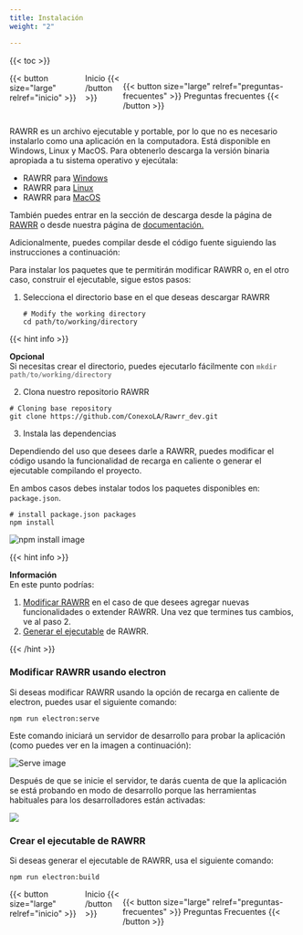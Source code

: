 ```yaml
---
title: Instalación
weight: "2"

---
```

{{< toc >}}

<div style="display: flex; justify-content: space-between">
{{< button size="large" relref="inicio" >}} <i class="arrow left"></i> Inicio  {{< /button >}}

{{< button size="large" relref="preguntas-frecuentes" >}} Preguntas frecuentes <i class="arrow right"></i>{{< /button >}}

</div>

RAWRR es un archivo ejecutable y portable, por lo que no es necesario instalarlo como una aplicación en la computadora. Está disponible en Windows, Linux y MacOS. Para obtenerlo descarga la versión binaria apropiada a tu sistema operativo y ejecútala:

* RAWRR para [Windows](https://github.com/ConexoLA/RAWRR/releases/download/v1.0.0/Windows.x64.rar)
* RAWRR para [Linux](https://github.com/ConexoLA/RAWRR/releases/download/v1.0.0/Linux.x64.zip)
* RAWRR para [MacOS](https://github.com/ConexoLA/RAWRR/releases/download/v1.0.0/MacOS.x64.zip)

También puedes entrar en la sección de descarga desde la página de [RAWRR](https://conexo.org/project/rawrr/) o desde nuestra página de [documentación.](https://rawrrdocs.netlify.app/2-usage/getting-started/)

Adicionalmente, puedes compilar desde el código fuente siguiendo las instrucciones a continuación:

Para instalar los paquetes que te permitirán modificar RAWRR o, en el otro caso, construir el ejecutable, sigue estos pasos:

1. Selecciona el directorio base en el que deseas descargar RAWRR

   ```Shell
   # Modify the working directory
   cd path/to/working/directory
   ```

{{< hint info >}}

**Opcional**  
Si necesitas crear el directorio, puedes ejecutarlo fácilmente con <span style="color:grey">**`mkdir path/to/working/directory`**</span>

2. Clona nuestro repositorio RAWRR

```Shell
# Cloning base repository
git clone https://github.com/ConexoLA/Rawrr_dev.git
```

3. Instala las dependencias

Dependiendo del uso que desees darle a RAWRR, puedes modificar el código usando la funcionalidad de recarga en caliente o generar el ejecutable compilando el proyecto.

En ambos casos debes instalar todos los paquetes disponibles en: `package.json`.

```Shell
# install package.json packages
npm install
```

![npm install image](/images/npm_install.png)

{{< hint info >}}

**Información**  
En este punto podrías:

1. [Modificar RAWRR](#modify-rawrr-using-electron) en el caso de que desees agregar nuevas funcionalidades o extender RAWRR. Una vez que termines tus cambios, ve al paso 2.
2. [Generar el ejecutable](#create-the-rawrr-executable) de RAWRR.

{{< /hint >}}

### Modificar RAWRR usando electron

Si deseas modificar RAWRR usando la opción de recarga en caliente de electron, puedes usar el siguiente comando:

```Shell
npm run electron:serve
```

Este comando iniciará un servidor de desarrollo para probar la aplicación (como puedes ver en la imagen a continuación):

![Serve image](/images/serve.png)

Después de que se inicie el servidor, te darás cuenta de que la aplicación se está probando en modo de desarrollo porque las herramientas habituales para los desarrolladores están activadas:

![](/images/image-1.png)

### Crear el ejecutable de RAWRR

Si deseas generar el ejecutable de RAWRR, usa el siguiente comando:

```Shell
npm run electron:build
```

<div style="display: flex; justify-content: space-between">
{{< button size="large" relref="inicio" >}} <i class="arrow left"></i> Inicio {{< /button >}}

{{< button size="large" relref="preguntas-frecuentes" >}} Preguntas Frecuentes <i class="arrow right"></i>{{< /button >}}

</div>